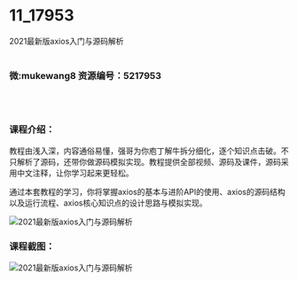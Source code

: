 # 11_17953
2021最新版axios入门与源码解析
<br/></br>
<h3>微:mukewang8 资源编号：5217953</h3>
<br/></br>
<h3>课程介绍：</h3>
<p>教程由浅入深，内容通俗易懂，强哥为你庖丁解牛拆分细化，逐个知识点击破。不只解析了源码，还带你做源码模拟实现。教程提供全部视频、源码及课件，源码采用中文注释，让你学习起来更轻松。</p>
<p>通过本套教程的学习，你将掌握<a title="查看与 axios 相关的文章" target="_blank">axios</a>的基本与进阶API的使用、axios的源码结构以及运行流程、axios核心知识点的设计思路与模拟实现。</p>
<p><img src="https://www.ko996.com/wp-content/uploads/img/2021/01/1-115-300x201.png" alt="2021最新版axios入门与源码解析"></p>
<div class="info-desc">
<h3>课程截图：</h3>
<p><img src="https://www.ko996.com/wp-content/uploads/img/2021/01/2-132.png" alt="2021最新版axios入门与源码解析"></p>


			
</div>
